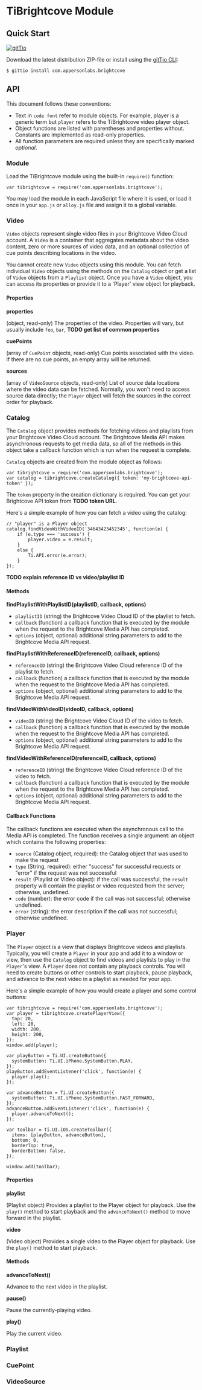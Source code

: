 # TiBrightcove Module

## Quick Start

[![gitTio](http://gitt.io/badge.png)](http://gitt.io/component/com.appersonlabs.brightcove)

Download the latest distribution ZIP-file or install using the [gitTio CLI](http://gitt.io/cli):

`$ gittio install com.appersonlabs.brightcove`

## API

This document follows these conventions:

* Text in `code font` refer to module objects.  For example, player is a generic term
  but `player` refers to the TiBrightcove video player object.
* Object functions are listed with parentheses and properties without.  Constants are
  implemented as read-only properties.
* All function parameters are required unless they are specifically marked *optional*.

### Module

Load the TiBrightcove module using the built-in `require()` function:

    var tibrightcove = require('com.appersonlabs.brightcove');

You may load the module in each JavaScript file where it is used, or load it once in your
`app.js` or `alloy.js` file and assign it to a global variable.

### Video

`Video` objects represent single video files in your Brightcove Video Cloud account.
A `Video` is a container that aggregates metadata about the video content, zero or
more sources of video data, and an optional collection of cue points describing
locations in the video.

You cannot create new `Video` objects using this module.  You can fetch individual
`Video` objects using the methods on the `Catalog` object or get a list of `Video`
objects from a `Playlist` object.  Once you have a `Video` object,
you can access its properties or provide it to a 'Player' view object for playback.

#### Properties

**properties**

(object, read-only) The properties of the video.  Properties will vary, but usually
include `foo`, `bar`, **TODO get list of common properties** 

**cuePoints**

(array of `CuePoint` objects, read-only) Cue points associated with the video.  If
there are no cue points, an empty array will be returned.

**sources**

(array of `VideoSource` objects, read-only) List of source data locations where the
video data can be fetched.  Normally, you won't need to access source data directly;
the `Player` object will fetch the sources in the correct order for playback.

### Catalog

The `Catalog` object provides methods for fetching videos and playlists from your
Brightcove Video Cloud account.  The Brightcove Media API makes asynchronous requests
to get media data, so all of the methods in this object take a callback function
which is run when the request is complete.

`Catalog` objects are created from the module object as follows:

    var tibrightcove = require('com.appersonlabs.brightcove');
    var catalog = tibrightcove.createCatalog({ token: 'my-brightcove-api-token' });

The `token` property in the creation dictionary is required.  You can get your
Brightcove API token from **TODO token URL**.

Here's a simple example of how you can fetch a video using the catalog:

    // "player" is a Player object
    catalog.findVideoWithVideoID('34643423452345', function(e) {
        if (e.type === 'success') {
            player.video = e.result;
        }
        else {
            Ti.API.error(e.error);
        }
    });

**TODO explain reference ID vs video/playlist ID**

#### Methods

**findPlaylistWithPlaylistID(playlistID, callback, options)**

* `playlistID` (string) the Brightcove Video Cloud ID of the playlist to fetch.
* `callback` (function) a callback function that is executed by the module when the
  request to the Brightcove Media API has completed.
* `options` (object, optional) additional string parameters to add to the Brightcove
  Media API request.

**findPlaylistWithReferenceID(referenceID, callback, options)**

* `referenceID` (string) the Brightcove Video Cloud reference ID of the playlist to fetch.
* `callback` (function) a callback function that is executed by the module when the
  request to the Brightcove Media API has completed.
* `options` (object, optional) additional string parameters to add to the Brightcove
  Media API request.

**findVideoWithVideoID(videoID, callback, options)**

* `videoID` (string) the Brightcove Video Cloud ID of the video to fetch.
* `callback` (function) a callback function that is executed by the module when the
  request to the Brightcove Media API has completed.
* `options` (object, optional) additional string parameters to add to the Brightcove
  Media API request.

**findVideoWithReferenceID(referenceID, callback, options)**

* `referenceID` (string) the Brightcove Video Cloud reference ID of the video to fetch.
* `callback` (function) a callback function that is executed by the module when the
  request to the Brightcove Media API has completed.
* `options` (object, optional) additional string parameters to add to the Brightcove
  Media API request.

#### Callback Functions

The callback functions are executed when the asynchronous call to the Media API is completed.
The function receives a single argument: an object which contains the following properties:

* `source` (Catalog object, required): the Catalog object that was used to make the request
* `type` (String, required): either "success" for successful requests or "error" if the request
  was not successful
* `result` (Playlist or Video object): if the call was successful, the `result` property will
  contain the playlist or video requested from the server; otherwise, undefined.
* `code` (number): the error code if the call was not successful; otherwise undefined.
* `error` (string): the error description if the call was not successful; otherwise undefined.


### Player

The `Player` object is a view that displays Brightcove videos and playlists.  Typically,
you will create a `Player` in your app and add it to a window or view, then use the
`Catalog` object to find videos and playlists to play in the `Player`'s view.  A `Player`
does not contain any playback controls.  You will need to create buttons or other controls
to start playback, pause playback, and advance to the next video in a playlist as needed
for your app.

Here's a simple example of how you would create a player and some control buttons:

    var tibrightcove = require('com.appersonlabs.brightcove');
    var player = tibrightcove.createPlayerView({
      top: 20,
      left: 20,
      width: 200,
      height: 200,
    });
    window.add(player);

    var playButton = Ti.UI.createButton({
      systemButton: Ti.UI.iPhone.SystemButton.PLAY,
    });
    playButton.addEventListener('click', function(e) {
      player.play();
    });

    var advanceButton = Ti.UI.createButton({
      systemButton: Ti.UI.iPhone.SystemButton.FAST_FORWARD,
    });
    advanceButton.addEventListener('click', function(e) {
      player.advanceToNext();
    });

    var toolbar = Ti.UI.iOS.createToolbar({
      items: [playButton, advanceButton],
      bottom: 0,
      borderTop: true,
      borderBottom: false,
    });
    
    window.add(toolbar);

#### Properties

**playlist**

(Playlist object) Provides a playlist to the Player object for playback.  Use the `play()`
method to start playback and the `advanceToNext()` method to move forward in the playlist.

**video**

(Video object) Provides a single video to the Player object for playback.  Use the `play()`
method to start playback.

#### Methods

**advanceToNext()**

Advance to the next video in the playlist.

**pause()**

Pause the currently-playing video.

**play()**

Play the current video.


### Playlist

### CuePoint

### VideoSource
